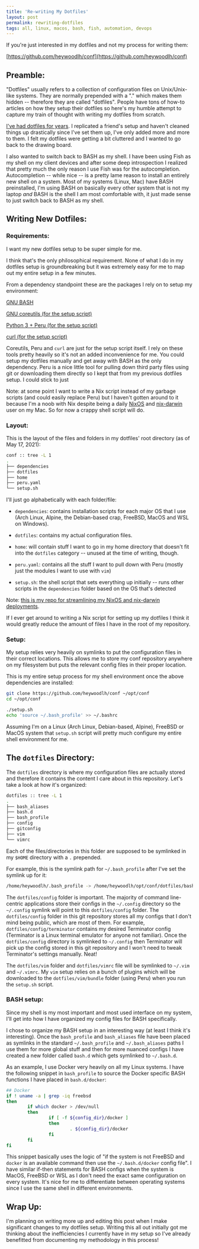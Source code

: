 ```yaml
---
title: 'Re-writing My Dotfiles'
layout: post
permalink: rewriting-dotfiles
tags: all, linux, macos, bash, fish, automation, devops
---
```


If you're just interested in my dotfiles and not my process for writing them:

[https://github.com/heywoodlh/conf](https://github.com/heywoodlh/conf)

## Preamble:

"Dotfiles" usually refers to a collection of configuration files on Unix/Unix-like systems. They are normally prepended with a "." which makes them hidden -- therefore they are called "dotfiles". People have tons of how-to articles on how they setup their dotfiles so here's my humble attempt to capture my train of thought with writing my dotfiles from scratch. 

[I've had dotfiles for years](https://github.com/heywoodlh/.dotfiles). I replicated a friend's setup and haven't cleaned things up drastically since I've set them up, I've only added more and more to them. I felt my dotfiles were getting a bit cluttered and I wanted to go back to the drawing board.

I also wanted to switch back to BASH as my shell. I have been using Fish as my shell on my client devices and after some deep introspection I realized that pretty much the only reason I use Fish was for the autocompletion. Autocompletion -- while nice -- is a pretty lame reason to install an entirely new shell on a system. Most of my systems (Linux, Mac) have BASH preinstalled, I'm using BASH on basically every other system that is not my laptop _and_ BASH is the shell I am most comfortable with, it just made sense to just switch back to BASH as my shell.

## Writing New Dotfiles:

### Requirements:

I want my new dotfiles setup to be super simple for me.

I think that's the only philosophical requirement. None of what I do in my dotfiles setup is groundbreaking but it was extremely easy for me to map out my entire setup in a few minutes. 

From a dependency standpoint these are the packages I rely on to setup my environment:

[GNU BASH](https://www.gnu.org/software/bash/)

[GNU coreutils (for the setup script)](https://www.gnu.org/software/coreutils/coreutils.html)

[Python 3 + Peru (for the setup script)](https://github.com/buildinspace/peru)

[curl (for the setup script)](https://curl.se/)

Coreutils, Peru and `curl` are just for the setup script itself. I rely on these tools pretty heavily so it's not an added inconvenience for me. You could setup my dotfiles manually and get away with BASH as the only dependency. Peru is a nice little tool for pulling down third party files using git or downloading them directly so I kept that from my previous dotfiles setup. I could stick to just

Note: at some point I want to write a Nix script instead of my garbage scripts (and could easily replace Peru) but I haven't gotten around to it because I'm a noob with Nix despite being a daily [NixOS](https://nixos.org/) and [nix-darwin](https://github.com/LnL7/nix-darwin) user on my Mac. So for now a crappy shell script will do.

### Layout:

This is the layout of the files and folders in my dotfiles' root directory (as of May 17, 2021):

```bash
conf :: tree -L 1
.
├── dependencies
├── dotfiles
├── home
├── peru.yaml
└── setup.sh
```

I'll just go alphabetically with each folder/file:

- `dependencies`: contains installation scripts for each major OS that I use (Arch Linux, Alpine, the Debian-based crap, FreeBSD, MacOS and WSL on Windows).

- `dotfiles`: contains my actual configuration files.

- `home`: will contain stuff I want to go in my home directory that doesn't fit into the `dotfiles` category -- unused at the time of writing, though.

- `peru.yaml`: contains all the stuff I want to pull down with Peru (mostly just the modules I want to use with `vim`)

- `setup.sh`: the shell script that sets everything up initially -- runs other scripts in the `dependencies` folder based on the OS that's detected


Note: [this is my repo for streamlining my NixOS and nix-darwin deployments](https://github.com/heywoodlh/nixos-builds).

If I ever get around to writing a Nix script for setting up my dotfiles I think it would greatly reduce the amount of files I have in the root of my repository.

### Setup:

My setup relies very heavily on symlinks to put the configuration files in their correct locations. This allows me to store my conf repository anywhere on my filesystem but puts the relevant config files in their proper location.

This is my entire setup process for my shell environment once the above dependencies are installed:

```bash
git clone https://github.com/heywoodlh/conf ~/opt/conf
cd ~/opt/conf

./setup.sh
echo 'source ~/.bash_profile' >> ~/.bashrc
```

Assuming I'm on a Linux (Arch Linux, Debian-based, Alpine), FreeBSD or MacOS system that `setup.sh` script will pretty much configure my entire shell environment for me.

## The `dotfiles` Directory:

The `dotfiles` directory is where my configuration files are actually stored and therefore it contains the content I care about in this repository. Let's take a look at how it's organized:

```bash
dotfiles :: tree -L 1
.
├── bash_aliases
├── bash.d
├── bash_profile
├── config
├── gitconfig
├── vim
└── vimrc
```

Each of the files/directories in this folder are supposed to be symlinked in my `$HOME` directory with a `.` prepended.

For example, this is the symlink path for `~/.bash_profile` after I've set the symlink up for it:

```bash
/home/heywoodlh/.bash_profile -> /home/heywoodlh/opt/conf/dotfiles/bash_profile
```

The `dotfiles/config` folder is important. The majority of command line-centric applications store their configs in the `~/.config` directory so the `~/.config` symlink will point to this `dotfiles/config` folder. The `dotfiles/config` folder in this git repository stores all my configs that I don't mind being public, which are most of them. For example, `dotfiles/config/terminator` contains my desired Terminator config (Terminator is a Linux terminal emulator for anyone not familiar). Once the `dotfiles/config` directory is symlinked to `~/.config` then Terminator will pick up the config stored in this git repository and I won't need to tweak Terminator's settings manually. Neat! 

The `dotfiles/vim` folder and `dotfiles/vimrc` file will be symlinked to `~/.vim` and `~/.vimrc`. My `vim` setup relies on a bunch of plugins which will be downloaded to the `dotfiles/vim/bundle` folder (using Peru) when you run the `setup.sh` script.

### BASH setup:

Since my shell is my most important and most used interface on my system, I'll get into how I have organized my config files for BASH specifically.

I chose to organize my BASH setup in an interesting way (at least I think it's interesting). Once the `bash_profile` and `bash_aliases` file have been placed as symlinks in the standard `~/.bash_profile` and `~/.bash_aliases` paths I use them for more global stuff and then for more nuanced configs I have created a new folder called `bash.d` which gets symlinked to `~/.bash.d`.

As an example, I use Docker very heavily on all my Linux systems. I have the following snippet in `bash_profile` to source the Docker specific BASH functions I have placed in `bash.d/docker`:

```bash
## Docker
if ! uname -a | grep -iq freebsd
then
        if which docker > /dev/null
        then
                if [ -f ${config_dir}/docker ]
                then
                        . ${config_dir}/docker
                fi
        fi
fi
```

This snippet basically uses the logic of "if the system is not FreeBSD and `docker` is an available command then use the `~/.bash.d/docker` config file". I have similar if-then statements for BASH configs when the system is MacOS, FreeBSD or WSL as I don't need the exact same configuration on every system. It's nice for me to differentiate between operating systems since I use the same shell in different environments.


## Wrap Up:

I'm planning on writing more up and editing this post when I make significant changes to my dotfiles setup. Writing this all out initially got me thinking about the inefficiencies I currently have in my setup so I've already benefitted from documenting my methodology in this process!

